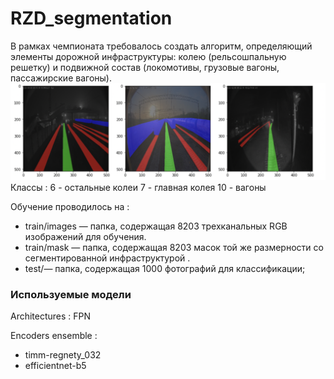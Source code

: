 # RZD_segmentation

В рамках чемпионата требовалось создать алгоритм, определяющий элементы дорожной инфраструктуры: колею (рельсошпальную решетку) и подвижной состав (локомотивы, грузовые вагоны, пассажирские вагоны).
![alt text](image.png)
Классы :
6 - остальные колеи
7 - главная колея 
10 - вагоны

Обучение проводилось на :
* train/images — папка, содержащая 8203 трехканальных RGB изображений для обучения.
* train/mask — папка, содержащая 8203 масок той же размерности со сегментированной инфраструктурой .
* test/— папка, содержащая 1000 фотографий для классификации;

### Используемые модели
Architectures : FPN 

Encoders ensemble : 
* timm-regnety_032
* efficientnet-b5

